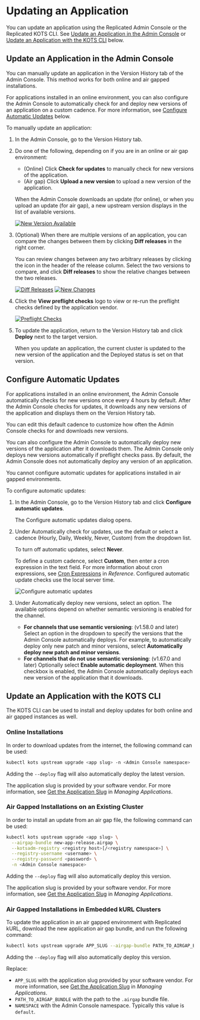 # Updating an Application

You can update an application using the Replicated Admin Console or the Replicated KOTS CLI.
See [Update an Application in the Admin Console](#update-an-application-in-the-admin-console)
or [Update an Application with the KOTS CLI](#update-an-application-with-the-kots-cli) below.

## Update an Application in the Admin Console

You can manually update an application in the Version History tab of the Admin Console.
This method works for both online and air gapped installations.

For applications installed in an online environment, you can also configure the
Admin Console to automatically check for and deploy new versions of an application
on a custom cadence. For more information, see
[Configure Automatic Updates](#configure-automatic-updates) below.

To manually update an application:

1. In the Admin Console, go to the Version History tab.
1. Do one of the following, depending on if you are in an online or air gap environment:
   * (Online) Click **Check for updates** to manually check for new versions of the application.
   * (Air gap) Click **Upload a new version** to upload a new version of the application.

   When the Admin Console downloads an update (for online), or when you upload an update (for air gap),
   a new upstream version displays in the list of available versions.

   [![New Version Available](/images/new-version-available.png)](/images/new-version-available.png)

1. (Optional) When there are multiple versions of an application, you can compare
the changes between them by clicking **Diff releases** in the right corner.

   You can review changes between any two arbitrary releases by clicking the icon in the header
   of the release column. Select the two versions to compare, and click **Diff releases**
   to show the relative changes between the two releases.

   [![Diff Releases](/images/diff-releases.png)](/images/diff-releases.png)
   [![New Changes](/images/new-changes.png)](/images/new-changes.png)

1. Click the **View preflight checks** logo to view or re-run the preflight checks defined by
the application vendor.

   [![Preflight Checks](/images/preflight-checks.png)](/images/preflight-checks.png)

1. To update the application, return to the Version History tab
and click **Deploy** next to the target version.

   When you update an application, the current cluster is updated to the new version
   of the application and the Deployed status is set on that version.   

## Configure Automatic Updates

For applications installed in an online environment, the Admin Console automatically
checks for new versions once every 4 hours by default. After the Admin Console
checks for updates, it downloads any new versions of the application and displays
them on the Version History tab.

You can edit this default cadence to customize how often the Admin Console checks
for and downloads new versions.

You can also configure the Admin Console to automatically deploy new versions of
the application after it downloads them. The Admin Console only deploys new versions
automatically if preflight checks pass. By default, the Admin Console does not
automatically deploy any version of an application.

You cannot configure automatic updates for applications installed in air gapped
environments.

To configure automatic updates:

1. In the Admin Console, go to the Version History tab and click **Configure automatic updates**.

   The Configure automatic updates dialog opens.

1. Under Automatically check for updates, use the default or select a cadence (Hourly, Daily, Weekly, Never, Custom) from the dropdown list. 

   To turn off automatic updates, select **Never**. 
   
   To define a custom cadence, select **Custom**, then enter a cron expression in the text field. For more information about cron expressions, see [Cron Expressions](/reference/cron-expressions) in _Reference_. Configured automatic update checks use the local server time. 

   ![Configure automatic updates](/images/automatic-updates-config.png)

1. Under Automatically deploy new versions, select an option. The available options depend on whether semantic versioning is enabled for the channel.
   * **For channels that use semantic versioning**: (v1.58.0 and later) Select an option in the dropdown
   to specify the versions that the Admin Console automatically deploys. For example,
   to automatically deploy only new patch and minor versions, select
   **Automatically deploy new patch and minor versions**.
   * **For channels that do not use semantic versioning**: (v1.67.0 and later) Optionally select **Enable automatic deployment**.
   When this checkbox is enabled, the Admin Console automatically deploys each new version of the application that it downloads.

## Update an Application with the KOTS CLI

The KOTS CLI can be used to install and deploy updates for both online and air gapped instances as well.

### Online Installations

In order to download updates from the internet, the following command can be used:

```bash
kubectl kots upstream upgrade <app slug> -n <Admin Console namespace>
```

Adding the `--deploy` flag will also automatically deploy the latest version.

The application slug is provided by your software vendor. For more information, see [Get the Application Slug](/vendor/vendor-portal-manage-app#slug) in _Managing Applications_.

### Air Gapped Installations on an Existing Cluster

In order to install an update from an air gap file, the following command can be used:

```bash
kubectl kots upstream upgrade <app slug> \
  --airgap-bundle new-app-release.airgap \
  --kotsadm-registry <registry host>[/<registry namespace>] \
  --registry-username <username> \
  --registry-password <password> \
  -n <Admin Console namespace>
```

Adding the `--deploy` flag will also automatically deploy this version.

The application slug is provided by your software vendor. For more information, see [Get the Application Slug](/vendor/vendor-portal-manage-app#slug) in _Managing Applications_.

### Air Gapped Installations in Embedded kURL Clusters

To update the application in an air gapped environment with Replicated kURL, download the new application air gap bundle, and run the following command:

```bash
kubectl kots upstream upgrade APP_SLUG --airgap-bundle PATH_TO_AIRGAP_BUNDLE -n NAMESPACE
```
Adding the `--deploy` flag will also automatically deploy this version.

Replace:

* `APP_SLUG` with the application slug provided by your software vendor. For more information, see [Get the Application Slug](/vendor/vendor-portal-manage-app#slug) in _Managing Applications_.
* `PATH_TO_AIRGAP_BUNDLE` with the path to the `.airgap` bundle file.
* `NAMESPACE` with the Admin Console namespace. Typically this value is `default`.
